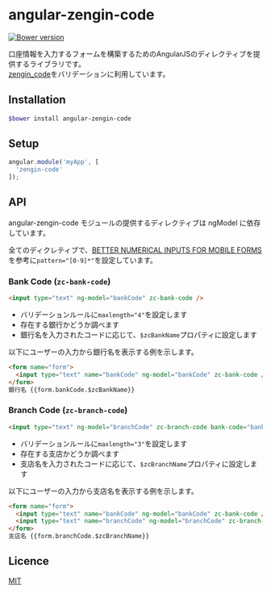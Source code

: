 angular-zengin-code
========================
[![Bower version](https://badge.fury.io/bo/angular-zengin-code.svg)](http://badge.fury.io/bo/angular-zengin-code)

口座情報を入力するフォームを構築するためのAngularJSのディレクティブを提供するライブラリです。  
[zengin_code](https://github.com/rosylilly/zengin_code/)をバリデーションに利用しています。


## Installation
```bash
$bower install angular-zengin-code
```
## Setup

```js
angular.module('myApp', [
  'zengin-code'
]);
```

## API
angular-zengin-code モジュールの提供するディレクティブは ngModel に依存しています。

全てのディクレティブで、[BETTER NUMERICAL INPUTS FOR MOBILE FORMS](http://bradfrost.com/blog/mobile/better-numerical-inputs-for-mobile-forms/) を参考に`pattern="[0-9]*"`を設定しています。

### Bank Code (`zc-bank-code`)

```html
<input type="text" ng-model="bankCode" zc-bank-code />
```

* バリデーションルールに`maxlength="4"`を設定します
* 存在する銀行かどうか調べます
* 銀行名を入力されたコードに応じて、`$zcBankName`プロパティに設定します

以下にユーザーの入力から銀行名を表示する例を示します。

```html
<form name="form">
  <input type="text" name="bankCode" ng-model="bankCode" zc-bank-code />
</form>
銀行名 {{form.bankCode.$zcBankName}}
```

### Branch Code (`zc-branch-code`)

```html
<input type="text" ng-model="branchCode" zc-branch-code bank-code="bankCode" />
```

* バリデーションルールに`maxlength="3"`を設定します
* 存在する支店かどうか調べます
* 支店名を入力されたコードに応じて、`$zcBranchName`プロパティに設定します

以下にユーザーの入力から支店名を表示する例を示します。

```html
<form name="form">
  <input type="text" name="bankCode" ng-model="bankCode" zc-bank-code />
  <input type="text" name="branchCode" ng-model="branchCode" zc-branch-code />
</form>
支店名 {{form.branchCode.$zcBranchName}}
```

## Licence

[MIT](http://kitak.mit-license.org/)
